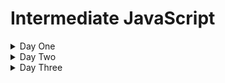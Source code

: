 # Intermediate JavaScript

<details>
  <summary>Day One</summary>

## JavaScript History

<details>
<summary>Beginnings</summary>

> Created by engineers at NetScape, a popular browser when the web was at its infancy, in order to make pages dynamic. 

> First approach was to embed either Java or Scheme in web sites.

> Decided to make their own language. Early versions were called LiveScript.

> The name "JavaScript' was likely a way to capitalize on the popularity of Java at the time.

> Early years were volatile, as the "browser wars" were happening.

> Eventually, the European Computer Manufacturers Association (ECMA) finalized a standard spec for web scripting languages - ECMAScript

> By 2009, ECMAScript5 was the clear winner
</details>

<details>
<summary>The rise of front-end frameworks</summary>

> In the 2010s, we started to view the browser as a first-class code execution environment.

> JavaScript frameworks to make this easier came on the scene
> - EmberJS
> - Backbone.js
> - AngularJS
> - ReactJS
> - Vue.js

- Moving from the browser to the server with Node.js
> In 2009, Node.js was release
> - Server-side runtime that permits execution of JavaScript outside of the browser's execution environment
</details>

<details>
  <summary>JS Up to 2015</summary>

> The language evolved slowly until 2015, even as it became VERY popular

> Developers asked for language features to make dev work easier and more in line with popular OOP/server-side languages
</details>

<details>
  <summary>JS After 2015</summary>

> The base spec, ECMAScript, had a _major_ upgrade in 2015
> ECMAScript brought important changes, but they used the underlying JavaScript functionality - so backwards compatibility was preserved to a great extent. Some important additions:
> - Classes
> - Execution context (```.this``` keyword)
> - Reusable code modules
> - Iterators
> - Simpler syntax to declare functions
> - Simpler syntax for async functions
> - Reflection
> - and lots more. Full spec is [here](https://262.ecma-international.org/6.0/)

- Every year since, a new spec has been released, with new features
</details>

## JavaScript/DOM fundamentals review

<details>
  <summary>Primitives</summary>

> Data that is _not_ an Object and has _no methods_. They are _immutable_.

> Full list:
> - string
> - number
> - bigint
> - boolean
> - undefined
> - symbol
> - null
</details>

<details>
  <summary>Objects</summary>

> Data that is a _collection of properties_.

> Using _object literal syntax_, you can initialize a limited set of properties.
>> Example:

```javascript
var student = {
    first_name: 'Jane',
    last_name: 'Doe'
}
```
> Properties can be added or removed after the Object has been initialized.
</details>

<details>
  <summary>Functions</summary>

> Functions are actually _objects_.

> They may or may not have _parameters_.

> They may or may not have a _return_ Object.

> There are two ways to create a function - as a _declaration_ and as an _expression_.
>> Declared functions are called directly

>> Function expressions can be passed to other functions as a parameter

> Example of a function _declaration_:
```javascript
function square(number) {
  return number * number;
}
```

> Example of an anonymous function _expression_
```javascript
var square = function(number) { return number * number }
```

> Example of a named function expression:
```javascript
var square = function sqr (number) { return number * number }
console.log(square(2)); // returns 4
```
</details>

## Tech Setup
<details>
  <summary>VS Code</summary>

> Download [VS Code](https://code.visualstudio.com/download) and install

> Open the provided folder called ```course_materials```

> NOTE: This gives you access to the course materials, including this Markdown file (```outline.md```). You can open it and preview the markdown by right-clicking on the tab and selecting ```Open Preview```

> NOTE: Set auto-save ON (```File/Auto Save```)
</details>

<details>
  <summary>Code Runner</summary>

> Add the ```Code Runner``` extension

> Test the extension by opening the ```foo.js``` file and running this code (use ```CTRL-ALT-N```)
>> Look for the console output in the bottom window in VS Code
</details>

<details>
  <summary>Live Server</summary>

> Add the ```Live Server``` extension

> Test the extension by opening the ```index.html``` file and running the page on Live Server (right-click the file and select ```Open With Live Server```)
>> Look for the page to open in your default browser
</details>

## LAB: Getting Familiar with Code Runner and Live Server

<details>
  <summary>"square" functions</summary>

> Using Code Runner, create and use all three variations of the "square" function from earlier:
> - Function declaration
> - Anonymous function expression
> - Named function expression

> NOTE: Place this code in the ```lab.square.js``` file
</details>

<details>
  <summary>"power" functions</summary>

> Using Code Runner, create and use a function that calculates powers. 
>> The function will take in two integers ("number" and "exponent"). It will return the power expression of the two integers.
>> For example, a call of ```power(10,3)``` will return 1000, as 10 the the third power is 1000

> Create three variations of this "power" function as earlier:
> - Function declaration
> - Anonymous function expression
> - Named function expression

> NOTE: Place this code in the ```lab.power.js``` file
</details>

<details>
  <summary>Putting script in a web page</summary>

> Reference your ```lab.power.js``` file in ```index.html```
>> Verify this works by viewing the Developer Tools console for expected output
</details>

<details>
  <summary>Extra credit</summary>

> Write a function to perform the following:
>> Given an array of integers, determine which integer occurs the most times in the array

> [HINT](https://www.geeksforgeeks.org/frequent-element-array/) (Don't look unless you really have to)
</details>

## Transitioning to modern JS

<details>
  <summary>let and const</summary>

> A new way to do variables: ```let``` and ```const``` keywords

> Mutability is the key here

> Variables made with the ```let``` keyword are mutable

> Those made with the ```const``` keyword are not
</details>

<details>
  <summary>use strict</summary>

> This lets you _opt in_ to a restricted variant of JS

- Eliminates some JavaScript silent errors by changing them to throw errors.
- Fixes mistakes that make it difficult for JavaScript engines to perform optimizations: strict mode code can sometimes be made to run faster than identical code that's not strict mode.
- Prohibits some syntax likely to be defined in future versions of ECMAScript.

> Example: prevents you from using undeclared variables

> Enforces better code
</details>

<details>
  <summary>Arrow functions</summary>

> A compact alternative to declare functions

> Example:

```javascript
// traditional approach:
myFunction = function(param) {
    console.log(param);
}

myFunction("foo");

// arrow function

myFunction = (param) => {
  console.log(param);
}

myFunction("foobar");
```

> How to convert from traditional to arrow function:
>> Remove the ```function``` keyword

>> Place an arrow (```=>```) after the parentheses

> This can be done with anonymous functions as well:

```javascript
// Traditional Anonymous Function
let foo =  function (a) {
    console.log(a + 100);
}

foo(5);

// Arrow function
let bar = (a) => {
    console.log(a + 100);
}

bar(10);
```
</details>

<details>
  <summary>Execution context (this)</summary>

> The keyword ```this``` is used to work with _context_ - that is, it refers to the object upon which a function is invoked

> That means the ```this``` keyword can only be used in a function, or globally

> Simple example of use in a function:

```javascript
const test = {
  prop: 42,
  func: function() {
    return this.prop;
  },
};

console.log(test.func());
// expected output: 42
```
> Here, the ```func``` function is invoked on the ```test``` object, so we can use the ```this``` keyword to refer to the ```test``` object

> Simple example of use at the global level:

```javascript
// this code needs to run in a browser
// recall that in a browser, the window object is the global object
console.log(this === window);

var a = 15;
console.log(this.a);
```

> The keywork ```this``` means different things depending on where it is used. Let's explore some of the more common uses:

> Example: Global property

```javascript
window.music = "classical";

console.log(this.music); //"classical" (global)
```

> Note that it's not good practice to execute at the global context; this just illustrates how ```this``` refers to the window (global) object

> Example: Add a function

```javascript
window.music = 'classical';

var foo = function (){
    var music = 'blues';

    return this.music;
};

console.log(this.music); //'classical' (global)

console.log(foo()); //'classical' (global)
```

> Here, you might expect ```this.music``` to output "blues". Why doesn't it?

> In the function ```foo```, ```music``` is a variable - and ```this``` refers only to _objects_, not variables. So here, ```this``` in ```return this.music``` refers to the _object_ to which the function ```foo``` belongs - the ```window``` object

> Example with nested function:

```javascript
window.music = 'classical';

var foo = function (){
    var music = 'blues';
    return this.music;
},
bar = {
    music : 'jazz',
    getMusic : function(){
        return this.music;
    }
};

console.log(this.music); //'classical' (global)

console.log(foo()); //'classical' (global)

console.log(bar.getMusic()); //'jazz' (property of object: bar)
```

> Why does ```bar.getMusic()``` output "jazz"?

> The reason for that is that when a function is a _method_ of an object, the ```this``` keyword refers to the object upon which that function is invoked.

> Here, ```this``` refers to the _object_ upon which the ```getMusic``` function is called - the ```bar``` object

>Example with a constructor
```javascript
window.music = 'classical';

var foo = function (){
            var music = 'blues';

            return this.music;
      },
      bar = {
            music : 'jazz',
            getMusic : function(){
                        return this.music;
            }
      },
      Baz = function(){
            this.music = 'rock';

            this.getMusic = function(){
                        return this.music;
            };
      },
      bif = new Baz();

console.log(this.music); //'classical' (global)

console.log(foo()); //'classical' (global)

console.log(bar.getMusic()); // 'jazz' (property of object: bar)

console.log(bif.getMusic()); // 'rock' (property of instance object: bif)
```

> Why does ```bif.getMusic()``` output "rock"?

> What would the output be if we simply called ```Baz()```?

</details>

<details>
  <summary>Scope</summary>

> Understanding the difference between _scope_ and _context_ is important
>> _scope_ relates to the visibility of variables

>> _context_ (```this```) relates to object to which a function belongs

> It can help to review how scope worked pre-ES6:

> SCOPING IN JAVASCRIPT IS _LEXICAL_ NOT _BLOCK_ - meaning, a variable declared outside a function MAY BE ACCESSED INSIDE THAT FUNCTION

> The word lexical refers to the fact that lexical scoping uses the location where a variable is declared within the source code to determine where that variable is available

> Let's see how that works with the pre-ES6 ```var``` kayword:

> Consider this code:

```javascript
    var greeter = "hey hi";
    var times = 4;

    if (times > 3) {
        var greeter = "say Hello instead"; 
    }
    
    console.log(greeter) // "say Hello instead"
```

> On line 5, we've changed the value of the variable ```greeter``` - but what if we weren't aware that the code already had a variable named ```greeter```?

> Here comes ```let```

> The big difference: ```let``` is _block scoped_ - meaning anything inside curly brackets is only accessible inside those brackets (the "block")

Example:
```javascript
   let greeting = "say Hi";
   let times = 4;

   if (times > 3) {
        let hello = "say Hello instead";
        console.log(hello);// "say Hello instead"
    }
   console.log(hello) // hello is not defined
```
</details>

<details>
  <summary>Closures</summary>

> Closures are _very_ important for maintaining data privacy in you code

> A closure is the combination of a function bundled together (enclosed) with references to its surrounding state (the lexical environment)

> In other words, a closure gives you access to an outer function’s scope from an inner function

> In JavaScript, closures are created every time a function is created, at function creation time

> How do you use a closure? _Define a function inside another function and expose it_

> How do you expose a function? _Return it or pass it to another function_

> Let's look at an example, starting with another example of lexical scoping:

```javascript
function init() {
  var name = 'FooBar'; // name is a local variable created by init
  function displayName() { // displayName() is the inner function, a closure
    console.log(name); // use variable declared in the parent function
  }
  displayName();
}
init();
```

> Now look at this example, with a closure:

```javascript:
function makeFunc() {
  var name = 'FooBar';
  function displayName() {
    alert(name);
  }
  return displayName;
}

var myFunc = makeFunc();
myFunc();
```

</details>

### LAB: Convert old JS to ES6 syntax

<details>
  <summary>Convert a simple Todo app</summary>

You have a pre-ES6 JS "Todo" app. Here is your code:

<details>
  <summary>HTML</summary>

```html
<div id="myDIV" class="header">
  <h2>My To Do List</h2>
  <input type="text" id="myInput" placeholder="Title...">
  <span onclick="newElement()" class="addBtn">Add</span>
</div>

<ul id="myUL">
  <li>Hit the gym</li>
  <li class="checked">Pay bills</li>
  <li>Meet George</li>
  <li>Buy eggs</li>
  <li>Read a book</li>
  <li>Organize office</li>
</ul>
```
</details>

<details>
  <summary>CSS</summary>

```css
/* Include the padding and border in an element's total width and height */
* {
  box-sizing: border-box;
}

/* Remove margins and padding from the list */
ul {
  margin: 0;
  padding: 0;
}

/* Style the list items */
ul li {
  cursor: pointer;
  position: relative;
  padding: 12px 8px 12px 40px;
  background: #eee;
  font-size: 18px;
  transition: 0.2s;

  /* make the list items unselectable */
  -webkit-user-select: none;
  -moz-user-select: none;
  -ms-user-select: none;
  user-select: none;
}

/* Set all odd list items to a different color (zebra-stripes) */
ul li:nth-child(odd) {
  background: #f9f9f9;
}

/* Darker background-color on hover */
ul li:hover {
  background: #ddd;
}

/* When clicked on, add a background color and strike out text */
ul li.checked {
  background: #888;
  color: #fff;
  text-decoration: line-through;
}

/* Add a "checked" mark when clicked on */
ul li.checked::before {
  content: '';
  position: absolute;
  border-color: #fff;
  border-style: solid;
  border-width: 0 2px 2px 0;
  top: 10px;
  left: 16px;
  transform: rotate(45deg);
  height: 15px;
  width: 7px;
}

/* Style the close button */
.close {
  position: absolute;
  right: 0;
  top: 0;
  padding: 12px 16px 12px 16px;
}

.close:hover {
  background-color: #f44336;
  color: white;
}

/* Style the header */
.header {
  background-color: #f44336;
  padding: 30px 40px;
  color: white;
  text-align: center;
}

/* Clear floats after the header */
.header:after {
  content: "";
  display: table;
  clear: both;
}

/* Style the input */
input {
  margin: 0;
  border: none;
  border-radius: 0;
  width: 75%;
  padding: 10px;
  float: left;
  font-size: 16px;
}

/* Style the "Add" button */
.addBtn {
  padding: 10px;
  width: 25%;
  background: #d9d9d9;
  color: #555;
  float: left;
  text-align: center;
  font-size: 16px;
  cursor: pointer;
  transition: 0.3s;
  border-radius: 0;
}

.addBtn:hover {
  background-color: #bbb;
}
```

</details>

<details>
  <summary>JavaScript</summary>

```javascript
// Create a "close" button and append it to each list item
var myNodelist = document.getElementsByTagName("LI");
var i;
for (i = 0; i < myNodelist.length; i++) {
  var span = document.createElement("SPAN");
  var txt = document.createTextNode("\u00D7");
  span.className = "close";
  span.appendChild(txt);
  myNodelist[i].appendChild(span);
}

// Click on a close button to hide the current list item
var close = document.getElementsByClassName("close");
var i;
for (i = 0; i < close.length; i++) {
  close[i].onclick = function() {
    var div = this.parentElement;
    div.style.display = "none";
  }
}

// Add a "checked" symbol when clicking on a list item
var list = document.querySelector('ul');
list.addEventListener('click', function(ev) {
  if (ev.target.tagName === 'LI') {
    ev.target.classList.toggle('checked');
  }
}, false);

// Create a new list item when clicking on the "Add" button
function newElement() {
  var li = document.createElement("li");
  var inputValue = document.getElementById("myInput").value;
  var t = document.createTextNode(inputValue);
  li.appendChild(t);
  if (inputValue === '') {
    alert("You must write something!");
  } else {
    document.getElementById("myUL").appendChild(li);
  }
  document.getElementById("myInput").value = "";

  var span = document.createElement("SPAN");
  var txt = document.createTextNode("\u00D7");
  span.className = "close";
  span.appendChild(txt);
  li.appendChild(span);

  for (i = 0; i < close.length; i++) {
    close[i].onclick = function() {
      var div = this.parentElement;
      div.style.display = "none";
    }
  }
}
```

</details>

> YOUR TASK: 
- Get the app working. You will need to flesh out the HTML and connect the CSS and JS files
- Rewrite the JS to use ES6 syntax. Pay attention to the use of the ```let``` and ```const``` keywords, as well as arrow functions

> Create your app in a new folder in your project. Call the folder ```todo```

</details>

### LAB
- Execution context (this)
- YOUR TASK: Write a simple program to demonstrate use of the ```this``` keyword to a new JS learner
  - Be sure to provide comments that a new learner can use to follow what's happening in the code

### LAB
- Closures
- YOUR TASK: Write a simple program to demonstrate use of the ```this``` keyword to a new JS learner
 - Be sure to provide comments that a new learner can use to follow what's happening in the code

## Functional programming

<details>
  <summary>Higher-order functions</summary>

> Remember that functions are just another type of data in JS

> You can assign a function as the value of a variable

Example:

```javascript
let plusFive = (number) => {
  return number + 5;  
};
// f is assigned the value of plusFive
let f = plusFive;
 
plusFive(3); // 8
// Since f has a function value, it can be invoked. 
f(9); // 14
```

> Functions are different from other data types because they can be _invoked_

> We can also pass a function to another function as an arguement. When we do that, we need special names for the functions involved:

>> The function we are passing in is called a "callback" function

>> The function receiving the callback function is called the "higher-order" function. This is because, in relation to the callback function, the receiving function is "higher" the context of the execution environment

>> Another way of thinking of this is that higher-order functions are functions that perform operations on _other functions_

Example:

```javascript
const isEven = (n) => {
  return n % 2 == 0;
}
 
let printMsg = (evenFunc, num) => {
  const isNumEven = evenFunc(num);
  console.log(`The number ${num} is an even number: ${isNumEven}.`)
}
 
// Pass in isEven as the callback function
printMsg(isEven, 4); 
// Prints: The number 4 is an even number: True.
```


</details>

## LAB: Writing higher-order functions

<details>
  <summary>Using forEach()</summary>

> You have this function:

```javascript
const numbers = [1, 2, 3, 4, 5];

function addOne(array) {
  for (let i = 0; i < array.length; i++) {
    console.log(array[i] + 1);
  }
}

addOne(numbers);
```

> Look up the higher-order function ```forEach()``` and refactor the ```addOne``` function to make use of it
</details>

<details>
  <summary>Using filter()</summary>

1. Create a function which taked in two parameters: an array of integers, and an empty array. Put all even numbers from the first array into the second array. Your code should do this using a loop.
2. Refactor the function to use the higher-order function ```filter()```

</details>

<details>
  <summary>Creating your own higher-order functions

> Say you have this function:

```javascript
function calculate(numbers) {
  let sum = 0;
  for (const number of numbers) {
    sum = sum + number;
  }
  return sum;
}
calculate([1, 2, 4]); // => 7
```

> Your task is to make the ```calculate()``` function a higher-order function that will take in three parameters. 

> The first, ```operation```, will be a callback function that performs the desired math operation (sum and multiply are needed). 

> The second parameter will be the initial value you start your operation with. 

> The third will be an array of numbers that the operation will work with.

Example signature of the new ```calculate()``` method:

```javascript
function calculate(operation, initialValue, numbers) {
  // implmentation
}
```
</details>


## The DOM and Browser APIs

<details>
  <summary>setTimeout() and setInterval()</summary>

> Browsers now implement a "Web API" that your code can call on for operations outside the single thread of your application

>One of the functions available throught the Web API is ```setTimeout()```; another is ```setInterval()```

> ```setTimeout()``` makes the code wait a specified amount of time before executing a passed-in callback function

Example:

```javascript
function task() {
    console.log('setTimeout Demo!')
}

setTimeout(task, 3000);
```

Another, more complex example:

HTML:
```html
<p>JavaScript setTimeout Demo</p>
<button onclick="showAlert();">Show</button>
<button onclick="cancelAlert();">Cancel</button>
```

JS:
```javascript
var timeoutID;

function showAlert() {
    timeoutID = setTimeout(alert, 3000, 'setTimeout Demo!');
}

function clearAlert() {
    clearTimeout(timeoutID);
}
```

> ```setInterval()``` function in the Web API will perform a callback function repeatedly at a specified interval

Example:

```javascript
setInterval(function(){ alert("Hello"); }, 3000);
```

</details>

<details>
  <summary>LocalStorage</summary>

> While the browser environment is not suited to provide persistent storage for your application, there are ways to store data temporarily

> For years, we used cookies for this purpose, but they are not very versatile, and are not suited for large amounts of data

> One of these additional options is "Local Storage". It is a collection of key/value string pairs. 

> JS allows us to access Local Storage with another built-in Web API: the Web Storage API

> Local Storage is available on a "per-origin" basis - that is, all pages from a single origin can access the stored data

> While the Web Storage API actually provides two ojects for our use, we will be exploring only one: the ```window.localStorage``` object, which stores data with no expiration date
>> The other, ```window.sessionStorage```, only allows data storage for the length of a session

Setting and retrieving data from Local Storage is pretty simple:

```javascript
// Store
localStorage.setItem("lastname", "Gross");

// Retrieve
document.getElementById("result").innerHTML = localStorage.getItem("lastname");
```

There is an alternate get/set syntax, arguably cleaner:

```javascript
// Store
localStorage.lastname = "Smith";
// Retrieve
document.getElementById("result").innerHTML = localStorage.lastname;
```

> Using the data in Local Storage
>> Remember, the values in Local Storage are stored as _strings_ - if they represent other data types, you'll need to convert them for use

Example:

```javascript
if (localStorage.clickcount) {
  localStorage.clickcount = Number(localStorage.clickcount) + 1;
} else {
  localStorage.clickcount = 1;
}
document.getElementById("result").innerHTML = "You have clicked the button " +
localStorage.clickcount + " time(s).";
```

</details>

<details>
  <summary>Web Workers</summary>

> JavaScript is executed in a single thread in the browser. What do you do if you want to run a background process?

> Browsers implement another Web API, the Web Workers API, for this purpose

> Using a built-in ```Worker``` object, which can be instantiated, you can run JS in the background of your app

Example of a background process:

```javascript
var i = 0;

function timedCount() {
  i = i + 1;
  postMessage(i);
  setTimeout("timedCount()",500);
}

timedCount();
```

Example of calling that process with a Web Worker:

```html
<!DOCTYPE html>
<html>
<body>

<p>Increment numbers: <output id="result"></output></p>
<button onclick="startWorker()">Start Worker</button> 
<button onclick="stopWorker()">Stop Worker</button>

<script>
var w;

function startWorker() {
  if(typeof(Worker) !== "undefined") {
    if(typeof(w) == "undefined") {
      w = new Worker("demo_workers.js"); // point to the JS file with your long-running code in it
    }
    w.onmessage = function(event) {
      document.getElementById("result").innerHTML = event.data;
    };
  } else {
    document.getElementById("result").innerHTML = "Sorry, your browser does not support Web Workers...";
  }
}

function stopWorker() { 
  w.terminate();
  w = undefined;
}
</script>

</body>
</html>
```

</details>

### LAB: Using Local Storage

<details>
  <summary>Using Local Storage</summary>

> Your task: Refactor the Todo app to store todo items in local storage
>> Your app will need to build an HTML unordered list using the key/value pairs stored in Local Storage
>> Try to use ES6 syntax where possible

</details>

## Forms in the browser

<details>
  <summary>FormData and forms, vs. AJAX</summary>

> With HTML forms and their input fields is very common

> JavaScript in the browser has a built-in object we can use to make this easier: the ```FormData``` object:

```javascript
let formData = new FormData([form]);
```

> If the ```form``` parameter is included, and it's a ```<form>``` element on your page, the key/value pairs from your form will be automatically added to the newly-instantiated ```FormData``` object (```formData``` here)

Example:

```javascript
<form id="formElem">
  <input type="text" name="name" value="John">
  <input type="text" name="surname" value="Smith">
  <input type="submit">
</form>

<script>
  formElem.onsubmit = async (e) => {
    e.preventDefault();

    let response = await fetch('/article/formdata/post/user', {
      method: 'POST',
      body: new FormData(formElem)
    });

    let result = await response.json();

    alert(result.message);
  };
</script>
```

Let's look at this with a working code example:

```html
<!doctype html>

<html lang="en">
<head>
  <meta charset="utf-8">
  
  <title>A Basic HTML5 Template</title>
  
</head>

<body>
  <h3>Blog Posts</h3>
  <form id="formElem">
    <input type="text" name="title" value="My trip to Kansas">
    <input type="text" name="body" value="That's a lot of corn, by golly!">
    <input type="text" name="userId" value="1">
    <input type="submit">
  </form>
  
  <script>
    formElem.onsubmit = async (e) => {
      e.preventDefault();
  
      let response = await fetch('https://jsonplaceholder.typicode.com/posts', {
        method: 'POST',
        body: new FormData(formElem)
      });
  
      let result = await response.json();
  
      alert(result.id);
    };
  </script>
  ```
  
</body>
</html>
```

</details>

## LAB: Form creation, validation and submission
<details>
  <summary>Create a form for creating a blog post

> Your task: create a web page that will let user create a blog post. Use the info at https://jsonplaceholder.typicode.com to determine form fields and how to submit the request. On a successful blog post creation, have an alert appear with a success message

</details>

</details>

<details>
  <summary>Day Two</summary>

## Asynchronous Programming

### LECTURE
- JS Runtime
- Promises
- Async/Await keywords
- AJAX calls with Axios library

<details>
  <summary>The JavaScript Runtime Environment</summary>

> The runtime environment is what makes JavaScript code work, and in a browser in consists of the JS engine, a lot of Web APIs, a callback queue and the event loop

> The JS engine translates source code into machine code that allows a computer to perform specific tasks at the hardware level

> Web APIs extend the JS language and push callback functions to the callback queue once actions are complete and data has been received

> The callback queue stores callback functions in order, ready to be executed

> The event loop is constantly monitoring the call stack and the callback queue; if the call stack is empty it will move the callback function at the front of the queue to the call stack, scheduling it for execution
</details>

<details>
  <summary>Diagram of Event Loop</summary>

<img src="images/event_loop.png" width="700">

</details>

<details>
  <summary>Promises</summary>

> JavaScript is single-threaded

> Async calls are needed for complex web apps in the browser

> ES6 introduced Promises, a clear syntax for async functions - "I, _function_, promise to return..."

> A Promise is an object that may produce a value in the future:
>> either a resolved value, or 
>> the reason it can't resolve (network error, etc.)

<details>
  <summary>Promises have one of three states:</summary>

>> Fulfilled (the _onFulfilled()_ function gets called)
>> Rejected (the _onRejected()_ function gets called)
>> Pending
</details>

Example: 

```javascript
const wait = time => new Promise((resolve) => setTimeout(resolve, time));

wait(3000).then(() => console.log('Hello!')); // 'Hello!'
```

 > Promises can be chained - this is like a try/catch block in other languages

Example (pseudocode):

```javascript
fetch(url)
  .then(doSomething1)
  .then(doSomething1)
  .catch(handleErrors)
;
```

Example with API call:

```javascript
const url = "https://jsonplaceholder.typicode.com/posts/1";
fetch(url)
  .then((response) => response.json())
  .then((json) => console.log(json))
  .catch((error) => console.log(error));
;
```
</details>

<details>
  <summary>async/await keywords</summary>

> Beginning with ES2017, async got cleaned up with some syntactic sugar: the ```await``` keyword

> This is just another way to use Promises - the actual JavaScript generated is using Promises

> async functions return a Promise

> Inside an async function, the ```await``` keyword makes JS pause there until a Response is obtained

Example:

```javascript
async function hello() { return await "Hello" };
console.log(hello());
```

Another example, calling an API

[TODO: handle error condition (try/catch); don't use .then syntax - assign response to a var]

```javascript
async function callAPI() {
  const url = "https://jsonplaceholder.typicode.com/posts/1";

  try {
      let result = await fetch(url);
      console.log(await result.json());
  } catch (e) {
      console.error(e);
  } finally {
      console.log('cleanup actions');
  }
}

callAPI();
```

</details>

<details>
  <summary>AJAX calls with Axios library</summary>

> Making HTTP calls is really common from a client-side app

> The native ```fetch``` API in JavaScript has some drawbacks - mainly, you can't easily configure it for your app

> The most popular alternative is the third-party library Axios - a Promise-based HTTP client

> Main features:
- Make XMLHttpRequests from the browser
- Make http requests from node.js
- Supports the Promise API
- Intercept request and response
- Transform request and response data
- Cancel requests
- Automatic transforms for JSON data
- Client side support for protecting against XSRF

> Including Axios from a CDN:

```html
<script src="https://unpkg.com/axios/dist/axios.min.js"></script>
```

> Yu can also download the axios files and include them locally in your project

Example HTTP call using axios:

```javascript
axios.get('https://jsonplaceholder.typicode.com/posts/1')
  .then(function (response) {
    // handle success
    console.log(response.data);
  })
  .catch(function (error) {
    // handle error
    console.log(error);
  })
  .then(function () {
    // always executed
  });
```
</details>

### LAB
Your task: Using the "fetch-api-demo' provided, adapt it
 as follows:
1. Convert the API calls to use Promises instead of pre-ES6 syntax
2. Convert to async/await
3. Use the axios library instead of the fetch API

## CommonJS Modules

<details>
  <summary>Organizing your code</summary>

> Modules are "clusters" of code. Ideally, they are _self-contained_, with _distinct functionality_

> If they are well-designed, you have a lot of versatility with the modules you use in your application. You can add, remove, or move modules without distrupting the system that is your application

> While there are several different ways to design and organize your code in this manner, one of the most widely-accepted is called "CommonJS Modules"
>> CommonJS  is a volunteer working group that designs and implements JavaScript APIs for declaring modules.

> A CommonJS module is basically a reusable chunk of JavaScript which _exports_ specific objects - this makes those objects available for _other_ modules to use in their code. That is done by _requiring_ the exported object in the second module.
>> From here forward, we will use the term "module" to refer to CommonJS modules

> VERY IMPORTANT NOTE: _With CommonJS, each JavaScript file stores modules in its own unique module context (just like wrapping it in a closure). In this scope, we use the module.exports object to expose modules, and require to import them._
>> This lets us protect the data internal to a module, exposing only what we want other parts of our program to have visibility to.

> Namespaces: Modules make use of "namespaces" - bounded scope areas, useful for controlling data integrity with code sections.

Example of a module:

```javascript
function myModule() {
  this.hello = function() {
    return 'hello from myModule()!';
  }

  this.goodbye = function() {
    return 'now leaving myModule()!';
  }
}

module.exports = myModule;
```

> Modules are used by other JS code in your application, almost as a function call. By "pointing" to a module, you can access whatever properties and behavior the module exposes.

Example of using the above ```myModule``` module - remember, this would be in _another JS file_:

```javascript
var myModule = require('myModule');

var myModuleInstance = new myModule();
myModuleInstance.hello(); // 'hello!'
myModuleInstance.goodbye(); // 'goodbye!'
```

</details>

## OOP in JS - old vs. new syntax

<details>
  <summary>Object Oriented Programming (Classical)</summary>

> There are two primry aspects of Object-Oriented Programming to look at here: 
>> Instantiation

>> Inheritance

> Let's explore "classical" instantiation in JS. We will make a _class_ with a _constructor_, and then show how to instantiate it

```javascript
// class definition with constructor
var Person = function(name) {
  this.name = name;
};
// instantiation
var erik = new Person("Erik");
var jenny = new Person("Jenny");

console.log(erik.name);
```

> Let's examine what we actually made here: Along with the Person class, JavaaScript also creates (behind the scenes) a _prototype_ for that class

> A prototype is the "parent" object behind any object in JavaScript. All JS objects inherit properties and methods from an associated prototype
>> Examples: ```Date``` ojbects inherit from ```Date.prototype```; ```Array``` objects inherit from ```Array.prototype```

> We shouldn't work with the prototypes for built-in objects, but we _will_ want to interact with the prototypes for the class objects we create. Why?
>> _YOU CANNOT ADD NEW PROPERTIES AND METHODS TO A CLASS CONSTRUCTOR_

> By using the ```prototype``` property of an object, you _can_ add new properties to a constructor

Example of adding a new property to a constructor:

```javascript
var Person = function(first, last, age, eyecolor) {
  this.firstName = first;
  this.lastName = last;
  this.age = age;
  this.eyeColor = eyecolor;
}

Person.prototype.nationality = "English";
```

Example of adding a new method to a constructor:

```javascript
var Person = function(first, last, age, eyecolor) {
  this.firstName = first;
  this.lastName = last;
  this.age = age;
  this.eyeColor = eyecolor;
}

Person.prototype.displayName = function() {
  return this.firstName + " " + this.lastName;
};
```

> Now let's look at "classical" inheritance in JavaScript

> Look again at our ```Person``` class

```javascript
var Person = function(first, last, age, eyecolor) {
  this.firstName = first;
  this.lastName = last;
  this.age = age;
  this.eyeColor = eyecolor;
}
```

> Say we want another class, ```Employee```, that will inherit from our ```Person``` class - but also have a new ```job_title``` property, and a new ```last_name_first()``` method:

> First, make a constructor for our ```Employee``` class:

```javascript
var Employee = function(first, last, age, eyecolor, job_title) {
  Person.call(this, first, last, age, eyecolor); // call() lets you call another function in the current context
  this.job_title = job_title;
}

Employee.prototype.last_name_first = function() {
  return this.lastName + ", " + this.firstName;
}
```

</details>


## LAB: Use classical OOP in the fetch-api-demo application

<details>
  <summary>Refactor the fetch-api-demo application as follows:</summary>

1. In the API call, only return one user
2. In the UI, display the user's ID and name
3. Refactor the app to use a User class. Instantiate a User object after successful API call. Use that object to populate the UI
4. Change the API call to get all users from the API
5. Refactor the User class to have a method to create a display version of the name that includes the id prepended to the name - example: "1 - Erik Gross"
6. Refactor the UI creation code to display all users, utilizing the new function in the class

</details>

<details>
  <summary>Object Oriented Programming (Prototypal)</summary>

> This approach is relatively new (~2011)

> It relies on the fact that every object has an associated _prototype_ - and we can use that protype to perform instantiation and inheritance

Example of creating a class:

```javascript
var human = {
  // this is just a constructor for a class - but it has a prototype

  // properties:
  species: "human",
  saySpecies: function() {
    console.log(this.species);
  },
  sayName: function() {
    console.log(this.name);
  }
};

// inheritance
var artist = Object.create(human); // makes a new object that inherits props and methods from human class
```

> This syntax for creating classes makes it easy to add behavior to a child class:

```javascript
artist.describe = function() {
  console.log("Creates art in this medium:" + this.medium);
}
```

> You can now instantiate child objects and access the object's properties and the behavior of it _and_ its parent:

```javascript
var reeba = Object.create(musician);
reeba.name = "Reeba McEntire";
reeba.medium = "voice";

console.log(reeba.describe());
```
</details>

</details>

</details>

<details>
  <summary>Day Three</summary>

## Managing UI State

<details>
  <summary>Dangers of UI as a function of time</summary>

> The HTTP protocol is stateless - therefore, it isn't possible to guarantee that your web page UI) is in sync with the server (and the state of your data)

> Various approaches to handle this have been explored - worker processes to ping the server; sockets to provide two-way binding of web page elements/data to server-side proivders, etc.

> There will never be a method that guarantees concidence (identical state in real time) between a web UI and it's data source, due to network latency

</details>

<details>
  <summary>Principles of declarative UI</summary>

> Let's look at the difference between _imperative_ programming and _declarative_ programming, described simply:
>> In imperative programming, we tell the computer _how_ to do a thing, such that the state of our program gets where we want it

>> In declarative programming, we tell the computer _what state we desire_, without specifying how the computer is to get there

> Working with web UI in an imperative approach is a problem in web development.

> Example: You have a web page that will need a table to appear on the page if the user hovers over a specific pafge element. In an imperative approach, you would have to write code that specifically creates that exact table. If another, similar table is needed elsewhere, you will need to provide similar (but specific) instruction at that location.

> In a declarative approach, you would instead provide a description of _what a table would look like if there were one_, and when one is needed, the program creates it at that time. This description can then be used anywhere such a table is needed, and the program will take care of implementation details (web page element creation; data binding, etc.)

> This declarative approach is used in React and other UI tools.

</details>

## JavaScript Tooling

<details>
  <summary>Node, npm, and yarn</summary>

> Node provides two primary functions:
>> It has a runtime that provides an exection environment for JavaScript _outside of a browser_

>> It has a built-in, _highly performant_ web server (supports up to 4000 concurrent sessions)

> npm (Node Package Manager) helps manage the (often very complex) dependencies that JavaScript projects require.
>> It is similar to nuget in the .NET space

> yarn is another popular JS package manager

</details>
- Babel
- Webpack
- Linting
- TypeScript

## DEMO
- Node, npm,


## Testing (with Jest)

### LECTURE
- Basics of Jest
-

## DEMO: Jest
- Setting up Jest
- Writing simple tests


## Debugging
- Debugger in IDE




## Where do you go from here?

### Topics for self-study
- Back end JS programming - Node.js
- JS and REST APIs
- Deper dive into async programming in JS
- Working with the new JS frameworks - what will they abstract? How do I approach learning them?
- Web security

## Wrapping up

### Review

### Q&A

</details>